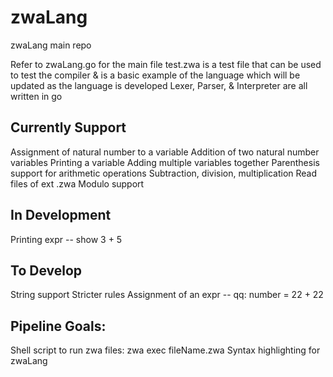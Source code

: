 # zwaLang
zwaLang main repo

Refer to zwaLang.go for the main file
test.zwa is a test file that can be used to test the compiler & is a basic example of the language which will be updated as the language is developed
Lexer, Parser, & Interpreter are all written in go

## Currently Support
Assignment of natural number to a variable
Addition of two natural number variables
Printing a variable
Adding multiple variables together
Parenthesis support for arithmetic operations
Subtraction, division, multiplication
Read files of ext .zwa
Modulo support

## In Development
Printing expr -- show 3 + 5

## To Develop
String support
Stricter rules
Assignment of an expr -- qq: number = 22 + 22

## Pipeline Goals:
Shell script to run zwa files: zwa exec fileName.zwa
Syntax highlighting for zwaLang
